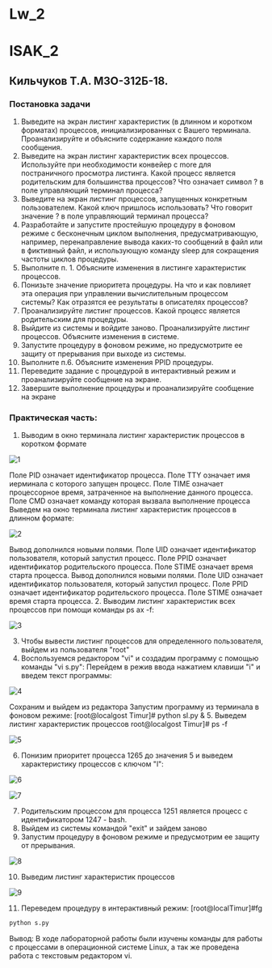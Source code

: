 # Lw_2
# ISAK_2
## Кильчуков Т.А. М3О-312Б-18.

### Постановка задачи
1. Выведите на экран листинг характеристик (в длинном и коротком форматах) процессов, инициализированных с Вашего терминала. Проанализируйте и объясните содержание каждого поля сообщения.
2. Выведите на экран листинг характеристик всех процессов. Используйте при необходимости конвейер с more для постраничного просмотра листинга. Какой процесс является родительским для большинства процессов? Что означает символ ? в поле управляющий терминал процесса?
3. Выведите на экран листинг процессов, запущенных конкретным пользователем. Какой ключ пришлось использовать? Что говорит значение ? в поле управляющий терминал процесса?
4. Разработайте и запустите простейшую процедуру в фоновом режиме с бесконечным циклом выполнения, предусматривающую, например, перенаправление вывода каких-то сообщений в файл или в фиктивный файл, и использующую команду sleep для сокращения частоты циклов процедуры.
5. Выполните п. 1. Объясните изменения в листинге характеристик процессов.
6. Понизьте значение приоритета процедуры. На что и как повлияет эта операция при управлении вычислительным процессом системы? Как отразятся ее результаты в описателях процессов?
7. Проанализируйте листинг процессов. Какой процесс является родительским для процедуры.
8. Выйдите из системы и войдите заново. Проанализируйте листинг процессов. Объясните изменения в системе.
9. Запустите процедуру в фоновом режиме, но предусмотрите ее защиту от прерывания при выходе из системы.
10. Выполните п.6. Объясните изменения PPID процедуры.
11. Переведите задание с процедурой в интерактивный режим и проанализируйте сообщение на экране.
12. Завершите выполнение процедуры и проанализируйте сообщение на экране

### Практическая часть:

1. Выводим в окно терминала листинг характеристик процессов в коротком формате 

![1](https://user-images.githubusercontent.com/50074691/120068402-2e9c9b80-c089-11eb-9097-5c66c906cdcc.jpg)

Поле PID означает идентификатор процесса. Поле TTY означает имя иерминала с которого запущен процесс. Поле TIME означает процессорное время, затраченное на выполнение данного процесса. Поле CMD означает команду которая вызвала выполнение процесса
Выведем на окно терминала листинг характеристик процессов в длинном формате:

![2](https://user-images.githubusercontent.com/50074691/120068416-41af6b80-c089-11eb-8a28-b091d1ae4611.jpg)

Вывод дополнился новыми полями. Поле UID означает идентификатор пользователя, который запустил процесс. Поле PPID означает идентификатор родительского процесса. Поле STIME означает время старта процесса. Вывод дополнился новыми полями. Поле UID означает идентификатор пользователя, который запустил процесс. Поле PPID означает идентификатор родительского процесса. Поле STIME означает время старта процесса.
2. Выводим листинг характеристик всех процессов при помощи команды ps ax -f:

![3](https://user-images.githubusercontent.com/50074691/120068423-47a54c80-c089-11eb-9e1b-0b0552b286bd.jpg)

3. Чтобы вывести листинг процессов для определенного пользователя, выйдем из пользователя "root" 
4. Воспользуемся редактором "vi" и создадим программу с помощью команды "vi s.py": Перейдем в режив ввода нажатием клавиши "i" и введем текст программы:

![4](https://user-images.githubusercontent.com/50074691/120068480-93f08c80-c089-11eb-9099-94abc80906e1.jpg)

Сохраним и выйдем из редактора
Запустим программу из терминала в фоновом режиме: [root@localgost Timur]# python sl.py & 
5. Выведем листинг характеристик процессов root@localgost Timur]# ps -f

![5](https://user-images.githubusercontent.com/50074691/120068483-98b54080-c089-11eb-8d12-abcd253e9055.jpg)

6. Понизим приоритет процесса 1265 до значения 5 и выведем характеристику процессов с ключом "l":

![6](https://user-images.githubusercontent.com/50074691/120068493-a66ac600-c089-11eb-98ec-2039c6dc4655.jpg)

![7](https://user-images.githubusercontent.com/50074691/120068502-ad91d400-c089-11eb-88ac-1d2a1f55b7d8.jpg)

7. Родительским процессом для процесса 1251 является процесс с идентификатором 1247 - bash.
8. Выйдем из системы командой "exit" и зайдем заново 
9. Запустим процедуру в фоновом режиме и предусмотрим ее защиту от прерывания.

![8](https://user-images.githubusercontent.com/50074691/120068534-c7331b80-c089-11eb-9024-ec3613c0c731.jpg)

10. Выведим листинг характеристик процессов

![9](https://user-images.githubusercontent.com/50074691/120068541-cf8b5680-c089-11eb-8407-937af7f33966.jpg)

11. Переведем процедуру в интерактивный режим:
[root@localTimur]#fg 
```sh
python s.py
```

Вывод: В ходе лабораторной работы были изучены команды для работы с процессами в операционной системе Linux, а так же проведена работа с текстовым редактором vi.
